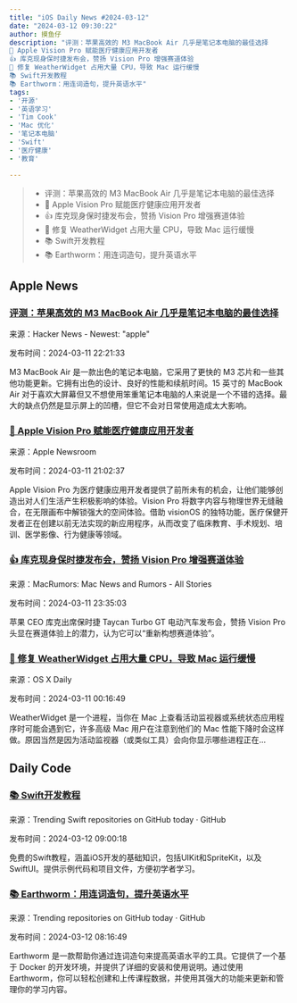```yaml
---
title: "iOS Daily News #2024-03-12"
date: "2024-03-12 09:30:22"
author: 摸鱼仔
description: "评测：苹果高效的 M3 MacBook Air 几乎是笔记本电脑的最佳选择
🌟 Apple Vision Pro 赋能医疗健康应用开发者
👍 库克现身保时捷发布会，赞扬 Vision Pro 增强赛道体验
🔧 修复 WeatherWidget 占用大量 CPU，导致 Mac 运行缓慢
📚 Swift开发教程
📚 Earthworm：用连词造句，提升英语水平"
tags: 
- '开源'
- '英语学习'
- 'Tim Cook'
- 'Mac 优化'
- '笔记本电脑'
- 'Swift'
- '医疗健康'
- '教育'

---
```


> - 评测：苹果高效的 M3 MacBook Air 几乎是笔记本电脑的最佳选择
> - 🌟 Apple Vision Pro 赋能医疗健康应用开发者
> - 👍 库克现身保时捷发布会，赞扬 Vision Pro 增强赛道体验
> - 🔧 修复 WeatherWidget 占用大量 CPU，导致 Mac 运行缓慢
> - 📚 Swift开发教程
> - 📚 Earthworm：用连词造句，提升英语水平

## Apple News

### [评测：苹果高效的 M3 MacBook Air 几乎是笔记本电脑的最佳选择](https://arstechnica.com/gadgets/2024/03/review-apples-efficient-m3-macbook-airs-are-just-about-as-good-as-laptops-get/)

来源：Hacker News - Newest: "apple"

发布时间：2024-03-11 22:21:33

M3 MacBook Air 是一款出色的笔记本电脑，它采用了更快的 M3 芯片和一些其他功能更新。它拥有出色的设计、良好的性能和续航时间。15 英寸的 MacBook Air 对于喜欢大屏幕但又不想使用笨重笔记本电脑的人来说是一个不错的选择。最大的缺点仍然是显示屏上的凹槽，但它不会对日常使用造成太大影响。

### [🌟 Apple Vision Pro 赋能医疗健康应用开发者](https://www.apple.com/newsroom/2024/03/apple-vision-pro-unlocks-new-opportunities-for-health-app-developers/)

来源：Apple Newsroom

发布时间：2024-03-11 21:02:37

Apple Vision Pro 为医疗健康应用开发者提供了前所未有的机会，让他们能够创造出对人们生活产生积极影响的体验。Vision Pro 将数字内容与物理世界无缝融合，在无限画布中解锁强大的空间体验。借助 visionOS 的独特功能，医疗保健开发者正在创建以前无法实现的新应用程序，从而改变了临床教育、手术规划、培训、医学影像、行为健康等领域。

### [👍 库克现身保时捷发布会，赞扬 Vision Pro 增强赛道体验](https://www.macrumors.com/2024/03/11/tim-cook-appears-in-porsche-premiere-video/)

来源：MacRumors: Mac News and Rumors - All Stories

发布时间：2024-03-11 23:35:03

苹果 CEO 库克出席保时捷 Taycan Turbo GT 电动汽车发布会，赞扬 Vision Pro 头显在赛道体验上的潜力，认为它可以“重新构想赛道体验”。

### [🔧 修复 WeatherWidget 占用大量 CPU，导致 Mac 运行缓慢](https://osxdaily.com/2024/03/10/fix-weatherwidget-using-heavy-cpu-slowing-a-mac/)

来源：OS X Daily

发布时间：2024-03-11 00:16:49

WeatherWidget 是一个进程，当你在 Mac 上查看活动监视器或系统状态应用程序时可能会遇到它，许多高级 Mac 用户在注意到他们的 Mac 性能下降时会这样做。原因当然是因为活动监视器（或类似工具）会向你显示哪些进程正在...

## Daily Code

### [📚 Swift开发教程](https://github.com/twostraws/HackingWithSwift)

来源：Trending Swift repositories on GitHub today · GitHub

发布时间：2024-03-12 09:00:18

免费的Swift教程，涵盖iOS开发的基础知识，包括UIKit和SpriteKit，以及SwiftUI。提供示例代码和项目文件，方便初学者学习。

### [📚 Earthworm：用连词造句，提升英语水平](https://github.com/cuixueshe/earthworm)

来源：Trending repositories on GitHub today · GitHub

发布时间：2024-03-12 08:16:49

Earthworm 是一款帮助你通过连词造句来提高英语水平的工具。它提供了一个基于 Docker 的开发环境，并提供了详细的安装和使用说明。通过使用 Earthworm，你可以轻松创建和上传课程数据，并使用其强大的功能来更新和管理你的学习内容。
